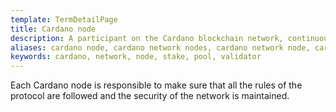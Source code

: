 ```yaml
---
template: TermDetailPage
title: Cardano node
description: A participant on the Cardano blockchain network, continuously making, sending, receiving, and validating blocks.
aliases: cardano node, cardano network nodes, cardano network node, cardano validator nodes, cardano mining nodes, cardano proof-of-stake nodes
keywords: cardano, network, node, stake, pool, validator
---
```


Each Cardano node is responsible to make sure that all the rules of the protocol are followed and the security of the network is maintained.